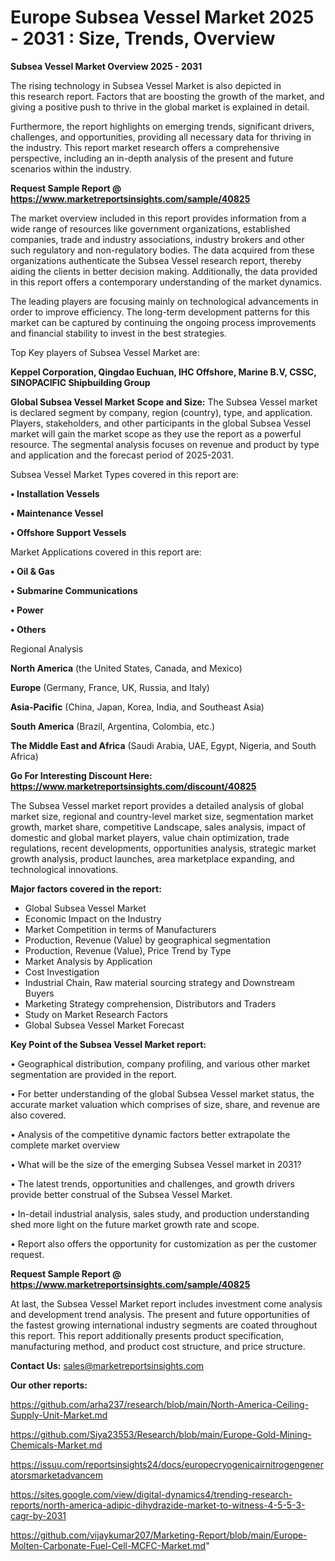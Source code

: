 # Europe Subsea Vessel Market 2025 - 2031 : Size, Trends, Overview

<Strong> Subsea Vessel Market Overview 2025 - 2031</strong>

The rising technology in Subsea Vessel Market is also depicted in this research report. Factors that are boosting the growth of the market, and giving a positive push to thrive in the global market is explained in detail.

Furthermore, the report highlights on emerging trends, significant drivers, challenges, and opportunities, providing all necessary data for thriving in the industry. This report market research offers a comprehensive perspective, including an in-depth analysis of the present and future scenarios within the industry.

<strong>Request Sample Report @ <a href=https://www.marketreportsinsights.com/sample/40825>https://www.marketreportsinsights.com/sample/40825</a></strong>

The market overview included in this report provides information from a wide range of resources like government organizations, established companies, trade and industry associations, industry brokers and other such regulatory and non-regulatory bodies. The data acquired from these organizations authenticate the Subsea Vessel research report, thereby aiding the clients in better decision making. Additionally, the data provided in this report offers a contemporary understanding of the market dynamics.

The leading players are focusing mainly on technological advancements in order to improve efficiency. The long-term development patterns for this market can be captured by continuing the ongoing process improvements and financial stability to invest in the best strategies.

Top Key players of Subsea Vessel Market are:

<strong>Keppel Corporation, Qingdao Euchuan, IHC Offshore, Marine B.V, CSSC, SINOPACIFIC Shipbuilding Group</strong>

<strong><b>Global Subsea Vessel Market Scope and Size:</b></strong>
The Subsea Vessel market is declared segment by company, region (country), type, and application. Players, stakeholders, and other participants in the global Subsea Vessel market will gain the market scope as they use the report as a powerful resource. The segmental analysis focuses on revenue and product by type and application and the forecast period of 2025-2031.

Subsea Vessel Market Types covered in this report are:

<strong>•  Installation Vessels

•  Maintenance Vessel

•  Offshore Support Vessels</strong>

Market Applications covered in this report are:

<strong>•  Oil & Gas

•  Submarine Communications

•  Power

•  Others</strong> 

Regional Analysis

<strong>North America</strong> (the United States, Canada, and Mexico)

<strong>Europe</strong> (Germany, France, UK, Russia, and Italy)

<strong>Asia-Pacific</strong> (China, Japan, Korea, India, and Southeast Asia)

<strong>South America</strong> (Brazil, Argentina, Colombia, etc.)

<strong>The Middle East and Africa</strong> (Saudi Arabia, UAE, Egypt, Nigeria, and South Africa)

<strong>Go For Interesting Discount Here: <a href=https://www.marketreportsinsights.com/discount/40825>https://www.marketreportsinsights.com/discount/40825</a></strong>

The Subsea Vessel market report provides a detailed analysis of global market size, regional and country-level market size, segmentation market growth, market share, competitive Landscape, sales analysis, impact of domestic and global market players, value chain optimization, trade regulations, recent developments, opportunities analysis, strategic market growth analysis, product launches, area marketplace expanding, and technological innovations.

<strong><b>Major factors covered in the report:</b></strong>
<ul>
  <li>Global Subsea Vessel Market </li>
  <li>Economic Impact on the Industry</li>
  <li>Market Competition in terms of Manufacturers</li>
  <li>Production, Revenue (Value) by geographical segmentation</li>
  <li>Production, Revenue (Value), Price Trend by Type</li>
  <li>Market Analysis by Application</li>
  <li>Cost Investigation</li>
  <li>Industrial Chain, Raw material sourcing strategy and Downstream Buyers</li>
  <li>Marketing Strategy comprehension, Distributors and Traders</li>
  <li>Study on Market Research Factors</li>
  <li>Global Subsea Vessel Market Forecast</li>
</ul>

<strong><b>Key Point of the Subsea Vessel Market report:</b></strong>

• Geographical distribution, company profiling, and various other market segmentation are provided in the report.

• For better understanding of the global Subsea Vessel market status, the accurate market valuation which comprises of size, share, and revenue are also covered.

• Analysis of the competitive dynamic factors better extrapolate the complete market overview

• What will be the size of the emerging Subsea Vessel market in 2031?

• The latest trends, opportunities and challenges, and growth drivers provide better construal of the Subsea Vessel Market.

• In-detail industrial analysis, sales study, and production understanding shed more light on the future market growth rate and scope.

• Report also offers the opportunity for customization as per the customer request.

<strong>Request Sample Report @ <a href=https://www.marketreportsinsights.com/sample/40825>https://www.marketreportsinsights.com/sample/40825</a></strong>

At last, the Subsea Vessel Market report includes investment come analysis and development trend analysis. The present and future opportunities of the fastest growing international industry segments are coated throughout this report. This report additionally presents product specification, manufacturing method, and product cost structure, and price structure.

<strong>Contact Us:</strong>
sales@marketreportsinsights.com

<strong>Our other reports:</strong>

<a href=https://github.com/arha237/research/blob/main/North-America-Ceiling-Supply-Unit-Market.md>https://github.com/arha237/research/blob/main/North-America-Ceiling-Supply-Unit-Market.md</a>

<a href=https://github.com/Siya23553/Research/blob/main/Europe-Gold-Mining-Chemicals-Market.md>https://github.com/Siya23553/Research/blob/main/Europe-Gold-Mining-Chemicals-Market.md</a>

<a href=https://issuu.com/reportsinsights24/docs/europecryogenicairnitrogengeneratorsmarketadvancem>https://issuu.com/reportsinsights24/docs/europecryogenicairnitrogengeneratorsmarketadvancem</a>

<a href=https://sites.google.com/view/digital-dynamics4/trending-research-reports/north-america-adipic-dihydrazide-market-to-witness-4-5-5-3-cagr-by-2031>https://sites.google.com/view/digital-dynamics4/trending-research-reports/north-america-adipic-dihydrazide-market-to-witness-4-5-5-3-cagr-by-2031</a>

<a href=https://github.com/vijaykumar207/Marketing-Report/blob/main/Europe-Molten-Carbonate-Fuel-Cell-MCFC-Market.md>https://github.com/vijaykumar207/Marketing-Report/blob/main/Europe-Molten-Carbonate-Fuel-Cell-MCFC-Market.md</a>"
